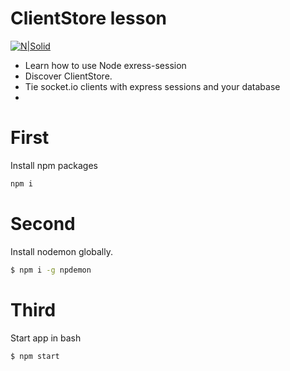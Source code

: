 # ClientStore lesson
[![N|Solid](https://alexall.dev/images/alexall100x100.svg)](https://alexall.dev)
- Learn how to use Node exress-session
- Discover ClientStore.
- Tie socket.io clients with express sessions and your database
- 
# First
Install npm packages
```sh
npm i
```
# Second
Install nodemon globally.
```sh
$ npm i -g npdemon
```
# Third
Start app in bash
```sh
$ npm start
```
